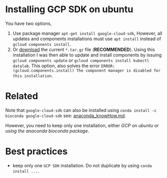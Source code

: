 # Installing GCP SDK on ubuntu

You have two options,
1. Use package manager `apt-get install google-cloud-sdk`, However, all updates and components installations must use `apt install` instead of `gcloud components install`.
2. Or [download](https://cloud.google.com/sdk/docs/quickstart-linux) the current  `*.tar.gz` file (**RECOMMENDED**). Using this installation I was then able to update and install components by issuing `gcloud components update` or `gcloud components install kubectl datalab`. This option, also solves the error `ERROR: (gcloud.components.install) The component manager is disabled for this installation`.

# Related
Note that `google-cloud-sdk`  can also be installed using `conda install -c bioconda google-cloud-sdk` see: [anaconda_knowHow.md](https://github.com/jobel-code/knowledge-building-blog/blob/master/anaconda_knowHow.md).

However, you need to keep only one installation, either *GCP on ubuntu* or *using the anaconda bioconda package*.

# Best practices

* keep only one `GCP SDK` installation. Do not duplicate by using `conda install ...`.
  
